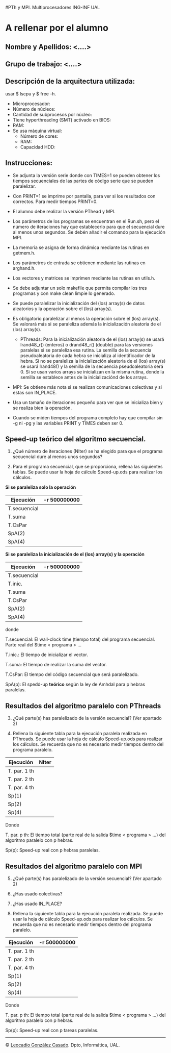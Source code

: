 #PTh y MPI.  Multiprocesadores ING-INF UAL

# A rellenar por el alumno

## Nombre y Apellidos: <....>
## Grupo de trabajo:  <....>

## Descripción de la arquitectura utilizada: 
usar $ lscpu y $ free -h.

  * Microprocesador:
  * Número de núcleos:
  * Cantidad de subprocesos por núcleo:
  * Tiene hyperthreading (SMT) activado en BIOS:
  * RAM:
  * Se usa máquina virtual:
    - Número de cores:
    - RAM: 
    - Capacidad HDD: 



## Instrucciones:

  * Se adjunta la versión serie donde con TIMES=1 se pueden obtener los tiempos secuenciales de las partes de código serie  que se pueden paralelizar. 
  
  * Con PRINT=1 se imprime por pantalla, para ver si los resultados con correctos. Para medir tiempos PRINT=0.
  
  * El alumno debe realizar la versión PThead y MPI.

  * Los parámetros de los programas se encuentran en el Run.sh, pero el número de iteraciones hay que establecerlo para que el secuencial dure al menos unos segundos. Se debén añadir el comando para la ejecución MPI. 

  * La memoria se asigna de forma dinámica mediante las rutinas en getmem.h.
  
  * Los parámetros de entrada se obtienen mediante las rutinas en arghand.h.
  
  * Los vectores y matrices se imprimen mediante las rutinas en utils.h.
  
  * Se debe adjuntar un solo makefile que permita compilar los tres programas y con make clean limpie lo generado.
  
  * Se puede paralelizar la inicialización del (los) array(s) de datos aleatorios y la operación sobre  el (los) array(s).
  
  * Es obligatorio paralelizar al menos la operación sobre el (los) array(s). Se valorará más si se paraleliza además la inicialización aleatoria de el (los) array(s).
  
    * PThreads: Para la inicialización aleatoria de el (los) array(s) se usará lrand48\_r() (enteros) o drand48\_r() (double) para las versiones paralelas si se paraleliza esa rutina.  La semilla de la secuencia pseudoaleatoria de cada hebra se inicializa al identificador de la hebra. Si no se paraleliza la inicialización aleatoria de el (los) array(s) se usará lrand48() y la semilla de la secuencia pseudoaleatoria será 0. Si se usan varios arrays se inicializan en la misma rutina, donde la semilla se establece antes de la inicializaciónd de los arrays.
  
  * MPI: Se obtiene más nota si se realizan comunicaciones colectivas y si estas son IN\_PLACE.

  * Usa un tamaño de iteraciones pequeño para ver que se inicializa bien y se realiza bien la operación.
  
  * Cuando se miden tiempos del programa completo hay que compilar sin -g ni -pg y las variables PRINT y TIMES deben ser 0.

## Speed-up teórico del algoritmo secuencial.

1. ¿Qué número de iteraciones (NIter) se ha elegido para que el programa secuencial dure al menos unos segundos?

2. Para el programa secuencial, que se proporciona, rellena las siguientes tablas. Se puede usar la hoja de cálculo Speed-up.ods para realizar los cálculos.


 **Si se paraleliza solo la operación** 

| Ejecución   | -r 500000000  | 
| ----------- | -------------- |
|T.secuencial |                |
|T.suma       |                | 
|T.CsPar      |                |
|SpA(2)       |                |
|SpA(4)       |                |

**Si se paraleliza la inicialización de el (los) array(s) y la operación**

| Ejecución   | -r 500000000  | 
| ----------- | -------------- |
|T.secuencial |                |
|T.inic.      |                |
|T.suma       |                | 
|T.CsPar      |                |
|SpA(2)       |                |
|SpA(4)       |                |



donde

T.secuencial:
El wall-clock time (tiempo total) del programa secuencial. Parte real del $time < programa > ... 

T.inic.:
El tiempo de inicializar el vector.

T.suma: 
El tiempo de realizar la suma del vector.

T.CsPar:
El tiempo del código secuencial que será paralelizado. 

SpA(p):
El spedd-up **teórico** según la ley de Amhdal para p hebras paralelas.


## Resultados del algoritmo paralelo con PThreads

3. ¿Qué parte(s) has paralelizado de la versión secuencial? (Ver apartado 2)

4. Rellena la siguiente tabla para la ejecución paralela realizada en PThreads.
Se puede usar la hoja de cálculo Speed-up.ods para realizar los cálculos.
Se recuerda que no es necesario medir tiempos dentro del programa paralelo.

| Ejecución   |    NIter       | 
| ----------- | -------------- |
|T. par. 1 th |                |
|T. par. 2 th |                |
|T. par. 4 th |                |
|Sp(1)		  |                |
|Sp(2)		  |                |
|Sp(4)        |                |

Donde 

T. par. p th:
El tiempo total (parte real de la salida $time < programa > ...) del algoritmo paralelo con p hebras.

Sp(p):
Speed-up real con p hebras paralelas.

## Resultados del algoritmo paralelo con MPI

5. ¿Qué parte(s) has paralelizado de la versión secuencial? (Ver apartado 2)

6. ¿Has usado colectivas?

7. ¿Has usado IN_PLACE?

8. Rellena la siguiente tabla para la ejecución paralela realizada.
Se puede usar la hoja de cálculo Speed-up.ods para realizar los cálculos.
Se recuerda que no es necesario medir tiempos dentro del programa paralelo.

| Ejecución   | -r 500000000  | 
| ----------- | -------------- |
|T. par. 1 th |                |
|T. par. 2 th |                |
|T. par. 4 th |                |
|Sp(1)		  |                |
|Sp(2)		  |                |
|Sp(4)        |                |

Donde 

T. par. p th:
El tiempo total (parte real de la salida $time < programa > ...) del algoritmo paralelo con p hebras.

Sp(p):
Speed-up real con p tareas paralelas.


- - -

&copy; [Leocadio González Casado](https://sites.google.com/ual.es/leo). Dpto, Informática, UAL.
